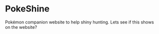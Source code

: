 # PokeShine
Pokémon companion website to help shiny hunting.
Lets see if this shows on the website?
